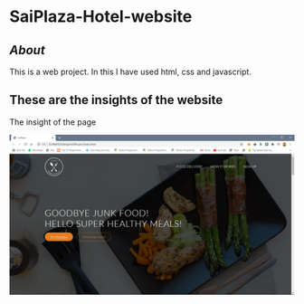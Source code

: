 # SaiPlaza-Hotel-website

## *About* 
This is a web project. In this I have used html, css and javascript.

## These are the insights of the website

The insight of the page

<img src="Img/homepage.jpg" weigth="60">
